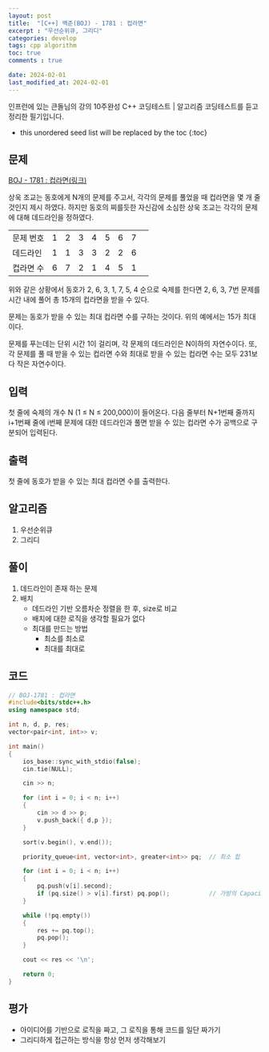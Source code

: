 ```yaml
---
layout: post
title:  "[C++] 백준(BOJ) - 1781 : 컵라면"
excerpt : "우선순위큐, 그리디"
categories: develop
tags: cpp algorithm
toc: true
comments : true

date: 2024-02-01
last_modified_at: 2024-02-01
---
```

> <span style="font-size: 80%">
인프런에 있는 큰돌님의 강의 10주완성 C++ 코딩테스트 | 알고리즘 코딩테스트를 듣고 정리한 필기입니다.</span>

<!--more-->

* this unordered seed list will be replaced by the toc
{:toc}

## 문제 

[BOJ -  1781 : 컵라면(링크)](https://www.acmicpc.net/problem/1781)  

상욱 조교는 동호에게 N개의 문제를 주고서, 각각의 문제를 풀었을 때 컵라면을 몇 개 줄 것인지 제시 하였다. 하지만 동호의 찌를듯한 자신감에 소심한 상욱 조교는 각각의 문제에 대해 데드라인을 정하였다.

|  |  |  |  | | | | | |
|---|---|---|---|---|---|---|---|---|
|문제 번호|1	|2	|3|	4|	5|	6|	7|
|데드라인|	1|	1|	3|	3|	2|	2|	6|
|컵라면 수|	6|	7|	2	|1	|4|	5|	1|

위와 같은 상황에서 동호가 2, 6, 3, 1, 7, 5, 4 순으로 숙제를 한다면 2, 6, 3, 7번 문제를 시간 내에 풀어 총 15개의 컵라면을 받을 수 있다.

문제는 동호가 받을 수 있는 최대 컵라면 수를 구하는 것이다. 위의 예에서는 15가 최대이다.

문제를 푸는데는 단위 시간 1이 걸리며, 각 문제의 데드라인은 N이하의 자연수이다. 또, 각 문제를 풀 때 받을 수 있는 컵라면 수와 최대로 받을 수 있는 컵라면 수는 모두 231보다 작은 자연수이다.

## 입력
첫 줄에 숙제의 개수 N (1 ≤ N ≤ 200,000)이 들어온다. 다음 줄부터 N+1번째 줄까지 i+1번째 줄에 i번째 문제에 대한 데드라인과 풀면 받을 수 있는 컵라면 수가 공백으로 구분되어 입력된다.

## 출력
첫 줄에 동호가 받을 수 있는 최대 컵라면 수를 출력한다.

## 알고리즘
1. 우선순위큐
2. 그리디

## 풀이
1. 데드라인이 존재 하는 문제
2. 배치
   - 데드라인 기반 오름차순 정렬을 한 후, size로 비교
   - 배치에 대한 로직을 생각할 필요가 없다
   - 최대를 만드는 방법  
      - 최소를 최소로
	  - 최대를 최대로


## 코드
```cpp
// BOJ-1781 : 컵라면
#include<bits/stdc++.h>
using namespace std;

int n, d, p, res;
vector<pair<int, int>> v;

int main()
{
	ios_base::sync_with_stdio(false);
	cin.tie(NULL);

	cin >> n;

	for (int i = 0; i < n; i++)
	{
		cin >> d >> p;
		v.push_back({ d,p });
	}

	sort(v.begin(), v.end());

	priority_queue<int, vector<int>, greater<int>> pq;	// 최소 힙

	for (int i = 0; i < n; i++)
	{
		pq.push(v[i].second);
		if (pq.size() > v[i].first) pq.pop();			// 가방의 Capacity보다 더 큰 값이 들어오게 된다면 최소 값을 빼버림
	}

	while (!pq.empty())
	{
		res += pq.top();
		pq.pop();
	}

	cout << res << '\n';

	return 0;
}

```

## 평가  
* 아이디어를 기반으로 로직을 짜고, 그 로직을 통해 코드를 일단 짜가기
* 그리디하게 접근하는 방식을 항상 먼저 생각해보기